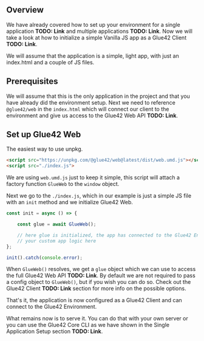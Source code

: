 ## Overview

We have already covered how to set up your environment for a single application **TODO: Link** and multiple applications **TODO: Link**. Now we will take a look at how to initialize a simple Vanilla JS app as a Glue42 Client **TODO: Link**.

We will assume that the application is a simple, light app, with just an index.html and a couple of JS files.

## Prerequisites 

We will assume that this is the only application in the project and that you have already did the environment setup. Next we need to reference `@glue42/web` in the `index.html` which will connect our client to the environment and give us access to the Glue42 Web API **TODO: Link**.

## Set up Glue42 Web

The easiest way to use unpkg.

```html
<script src="https://unpkg.com/@glue42/web@latest/dist/web.umd.js"></script>
<script src="./index.js">
```

We are using `web.umd.js` just to keep it simple, this script will attach a factory function `GlueWeb` to the `window` object.

Next we go to the `./index.js`, which in our example is just a simple JS file with an `init` method and we initialize Glue42 Web.

```javascript
const init = async () => {

    const glue = await GlueWeb();

    // here glue is initialized, the app has connected to the Glue42 Environment
    // your custom app logic here
};

init().catch(console.error);
```

When `GlueWeb()` resolves, we get a `glue` object which we can use to access the full Glue42 Web API **TODO: Link**. By default we are not required to pass a config object to `GlueWeb()`, but if you wish you can do so. Check out the Glue42 Client **TODO: Link** section for more info on the possible options.

That's it, the application is now configured as a Glue42 Client and can connect to the Glue42 Environment.

What remains now is to serve it. You can do that with your own server or you can use the Glue42 Core CLI as we have shown in the Single Application Setup section **TODO: Link**.
